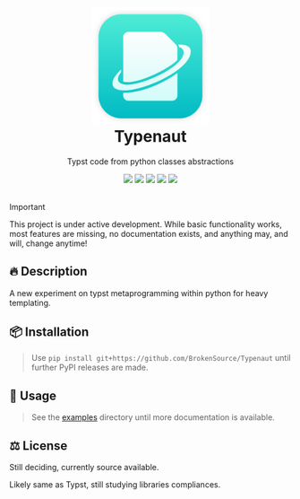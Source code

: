 <div align="center">
  <img src="https://raw.githubusercontent.com/BrokenSource/Typenaut/main/typenaut/resources/images/logo.png" width="210">
  <h1 style="margin-top: 0">Typenaut</h1>
  <p>Typst code from python classes abstractions</p>
  <a href="https://pypi.org/project/typenaut/"><img src="https://img.shields.io/pypi/v/typenaut?label=PyPI&color=blue"></a>
  <a href="https://pypi.org/project/typenaut/"><img src="https://img.shields.io/pypi/dw/typenaut?label=Installs&color=blue"></a>
  <a href="https://github.com/BrokenSource/Typenaut/"><img src="https://img.shields.io/github/v/tag/BrokenSource/Typenaut?label=GitHub&color=orange"></a>
  <a href="https://github.com/BrokenSource/Typenaut/stargazers/"><img src="https://img.shields.io/github/stars/BrokenSource/Typenaut?label=Stars&style=flat&color=orange"></a>
  <a href="https://discord.gg/KjqvcYwRHm"><img src="https://img.shields.io/discord/1184696441298485370?label=Discord&style=flat&color=purple"></a>
  <br>
  <br>
</div>

> [!IMPORTANT]
> This project is under active development. While basic functionality works, most features are missing, no documentation exists, and anything may, and will, change anytime!

## 🔥 Description

A new experiment on typst metaprogramming within python for heavy templating.

## 📦 Installation

> Use `pip install git+https://github.com/BrokenSource/Typenaut` until further PyPI releases are made.

## 🚀 Usage

> See the [examples](./examples) directory until more documentation is available.

## ⚖️ License

Still deciding, currently source available.

Likely same as Typst, still studying libraries compliances.
